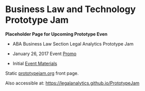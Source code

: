 # Business Law and Technology Prototype Jam

**Placeholder Page for Upcoming Prototype Even**


* ABA Business Law Section Legal Analytics Prototype Jam

* January 26, 2017 Event [Promo](http://prototypejam.org/promo.html)

* Initial [Event Materials](https://github.com/LegalAnalytics/PrototypeJam/tree/master/Materials)


Static [prototypejam.org](http://prototypejam.org) front page. 

Also accessible at: https://legalanalytics.github.io/PrototypeJam
